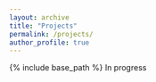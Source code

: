 ```yaml
---
layout: archive
title: "Projects"
permalink: /projects/
author_profile: true
---
```


{% include base_path %}
In progress
